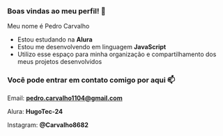 ### Boas vindas ao meu perfil! 👋

Meu nome é Pedro Carvalho

- Estou estudando na **Alura**
- Estou me desenvolvendo em linguagem **JavaScript**
- Utilizo esse espaço para minha organização e compartilhamento dos meus projetos desenvolvidos

### Você pode entrar em contato comigo por aqui 📫

Email: **pedro.carvalho1104@gmail.com**

Alura: **HugoTec-24**

Instagram: **@Carvalho8682**

